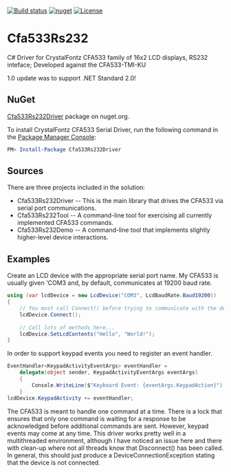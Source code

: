 [![Build status](https://ci.appveyor.com/api/projects/status/belpoe9qhduusy3j?svg=true)](https://ci.appveyor.com/project/petrsnd/cfa533rs232)
[![nuget](https://img.shields.io/nuget/vpre/Cfa533Rs232Driver)](https://www.nuget.org/packages/Cfa533Rs232Driver)
[![License](https://img.shields.io/github/license/petrsnd/Cfa533Rs232)](https://github.com/petrsnd/Cfa533Rs232/blob/master/LICENSE)

# Cfa533Rs232
C# Driver for CrystalFontz CFA533 family of 16x2 LCD displays, RS232 inteface; Developed against the CFA533-TMI-KU

1.0 update was to support .NET Standard 2.0!

## NuGet
[Cfa533Rs232Driver](https://www.nuget.org/packages/Cfa533Rs232Driver) package on nuget.org.

To install CrystalFontz CFA533 Serial Driver, run the following command in the [Package Manager Console](https://docs.nuget.org/docs/start-here/using-the-package-manager-console):
```Powershell
PM> Install-Package Cfa533Rs232Driver
```

## Sources
There are three projects included in the solution:
- Cfa533Rs232Driver -- This is the main library that drives the CFA533 via serial port communications.
- Cfa533Rs232Tool -- A command-line tool for exercising all currently implemented CFA533 commands.
- Cfa533Rs232Demo -- A command-line tool that implements slightly higher-level device interactions.

## Examples
Create an LCD device with the appropriate serial port name.  My CFA533 is usually given 'COM3 and, by default, communicates at 19200 baud rate.
```C#
using (var lcdDevice = new LcdDevice("COM3", LcdBaudRate.Baud19200))
{
    // You must call Connect() before trying to communicate with the device
    lcdDevice.Connect();
    
    // Call lots of methods here...
    lcdDevice.SetLcdContents("Hello", "World!");
}
```

In order to support keypad events you need to register an event handler.
```C#
EventHandler<KeypadActivityEventArgs> eventHandler =
    delegate(object sender, KeypadActivityEventArgs eventArgs)
    {
        Console.WriteLine($"Keyboard Event: {eventArgs.KeypadAction}");
    }
lcdDevice.KeypadActivity += eventHandler;
```

The CFA533 is meant to handle one command at a time.  There is a lock that ensures that only one command is waiting for a response to be acknowledged before additional commands are sent.  However, keypad events may come at any time.  This driver works pretty well in a multithreaded environment, although I have noticed an issue here and there with clean-up where not all threads know that Disconnect() has been called.  In general, this should just produce a DeviceConnectionException stating that the device is not connected.
